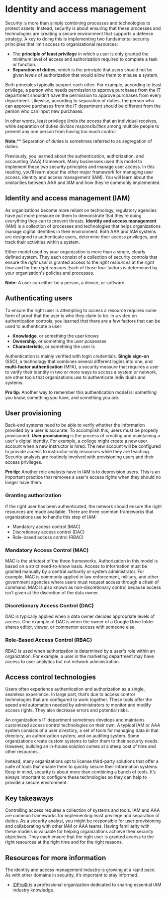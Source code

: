 # Identity and access management
Security is more than simply combining processes and technologies to protect assets. Instead, security is about ensuring that these processes and technologies are creating a secure environment that supports a defense strategy. A key to doing this is implementing two fundamental security principles that limit access to organizational resources:

- The **principle of least privilege** in which a user is only granted the minimum level of access and authorization required to complete a task or function.
- **Separation of duties**, which is the principle that users should not be given levels of authorization that would allow them to misuse a system.

Both principles typically support each other. For example, according to least privilege, a person who needs permission to approve purchases from the IT department shouldn't have the permission to approve purchases from every department. Likewise, according to separation of duties, the person who can approve purchases from the IT department should be different from the person who can input new purchases.

In other words, least privilege *limits the access* that an individual receives, while separation of duties *divides responsibilities* among multiple people to prevent any one person from having too much control.

**Note:**** Separation of duties is sometimes referred to as segregation of duties.

Previously, you learned about the authentication, authorization, and accounting (AAA) framework. Many businesses used this model to implement these two security principles and manage user access. In this reading, you’ll learn about the other major framework for managing user access, identity and access management (IAM). You will learn about the similarities between AAA and IAM and how they're commonly implemented.

## Identity and access management (IAM)
As organizations become more reliant on technology, regulatory agencies have put more pressure on them to demonstrate that they’re doing everything they can to prevent threats. **Identity and access management** (IAM) is a collection of processes and technologies that helps organizations manage digital identities in their environment. Both AAA and IAM systems are designed to authenticate users, determine their access privileges, and track their activities within a system.

Either model used by your organization is more than a single, clearly defined system. They each consist of a collection of security controls that ensure the *right user* is granted access to the *right resources* at the *right time* and for the *right reasons*. Each of those four factors is determined by your organization's policies and processes.

**Note:** A user can either be a person, a device, or software.

## Authenticating users
To ensure the right user is attempting to access a resource requires some form of proof that the user is who they claim to be. In a video on authentication controls, you learned that there are a few factors that can be used to authenticate a user:

- **Knowledge**, or something the user knows
- **Ownership**, or something the user possesses
- **Characteristic**, or something the user is

Authentication is mainly verified with login credentials. **Single sign-on** (SSO), a technology that combines several different logins into one, and **multi-factor authentication** (MFA), a security measure that requires a user to verify their identity in two or more ways to access a system or network, are other tools that organizations use to authenticate individuals and systems.

**Pro tip:** Another way to remember this authentication model is: something you know, something you have, and something you are.

## User provisioning
Back-end systems need to be able to verify whether the information provided by a user is accurate. To accomplish this, users must be properly provisioned. **User provisioning** is the process of creating and maintaining a user's digital identity. For example, a college might create a new user account when a new instructor is hired. The new account will be configured to provide access to instructor-only resources while they are teaching. Security analysts are routinely involved with provisioning users and their access privileges.

**Pro tip:** Another role analysts have in IAM is to deprovision users. This is an important practice that removes a user's access rights when they should no longer have them.

### Granting authorization
If the right user has been authenticated, the network should ensure the right resources are made available. There are three common frameworks that organizations use to handle this step of IAM:

- Mandatory access control (MAC)
- Discretionary access control (DAC)
- Role-based access control (RBAC)

### Mandatory Access Control (MAC)
MAC is the strictest of the three frameworks. Authorization in this model is based on a strict need-to-know basis. Access to information must be granted manually by a central authority or system administrator. For example, MAC is commonly applied in law enforcement, military, and other government agencies where users must request access through a chain of command. MAC is also known as non-discretionary control because access isn’t given at the discretion of the data owner.

### Discretionary Access Control (DAC)
DAC is typically applied when a data owner decides appropriate levels of access. One example of DAC is when the owner of a Google Drive folder shares editor, viewer, or commentor access with someone else.

### Role-Based Access Control (RBAC)
RBAC is used when authorization is determined by a user's role within an organization. For example, a user in the marketing department may have access to user analytics but not network administration.

## Access control technologies
Users often experience authentication and authorization as a single, seamless experience. In large part, that’s due to access control technologies that are configured to work together. These tools offer the speed and automation needed by administrators to monitor and modify access rights. They also decrease errors and potential risks.

An organization's IT department sometimes develops and maintains customized access control technologies on their own. A typical IAM or AAA system consists of a user directory, a set of tools for managing data in that directory, an authorization system, and an auditing system. Some organizations create custom systems to tailor them to their security needs. However, building an in-house solution comes at a steep cost of time and other resources.

Instead, many organizations opt to license third-party solutions that offer a suite of tools that enable them to quickly secure their information systems. Keep in mind, security is about more than combining a bunch of tools. It’s always important to configure these technologies so they can help to provide a secure environment.

## Key takeaways
Controlling access requires a collection of systems and tools. IAM and AAA are common frameworks for implementing least privilege and separation of duties. As a security analyst, you might be responsible for user provisioning and collaborating with other IAM or AAA teams. Having familiarity with these models is valuable for helping organizations achieve their security objectives. They each ensure that the right user is granted access to the right resources at the right time and for the right reasons.

## Resources for more information
The identity and access management industry is growing at a rapid pace. As with other domains in security, it’s important to stay informed. 

- [IDPro© ](https://idpro.org/) is a professional organization dedicated to sharing essential IAM industry knowledge.
